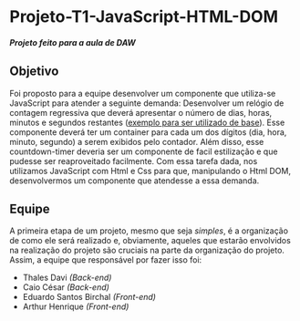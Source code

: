 # Projeto-T1-JavaScript-HTML-DOM
##### *Projeto feito para a aula de DAW*

## Objetivo
Foi proposto para a equipe desenvolver um componente que utiliza-se JavaScript para atender a seguinte demanda:
Desenvolver um relógio de contagem regressiva que deverá apresentar o número de dias, horas, minutos e segundos restantes ([exemplo para ser utilizado de base](https://www.timeanddate.com/countdown/chinese?p0=445)). Esse componente deverá ter um container para cada um dos dígitos (dia, hora, minuto, segundo) a serem exibidos pelo contador.
Além disso, esse countdown-timer deveria ser um componente de facil estilização e que pudesse ser reaproveitado facilmente.
Com essa tarefa dada, nos utilizamos JavaScript com Html e Css para que, manipulando o Html DOM, desenvolvermos um componente que atendesse a essa demanda.

## Equipe
A primeira etapa de um projeto, mesmo que seja *simples*, é a organização de como ele será realizado e, obviamente, aqueles que estarão envolvidos na realização do projeto são cruciais na parte da organização do projeto. Assim, a equipe que responsável por fazer isso foi:
- Thales Davi *(Back-end)*
- Caio César *(Back-end)*
- Eduardo Santos Birchal *(Front-end)*
- Arthur Henrique *(Front-end)*
